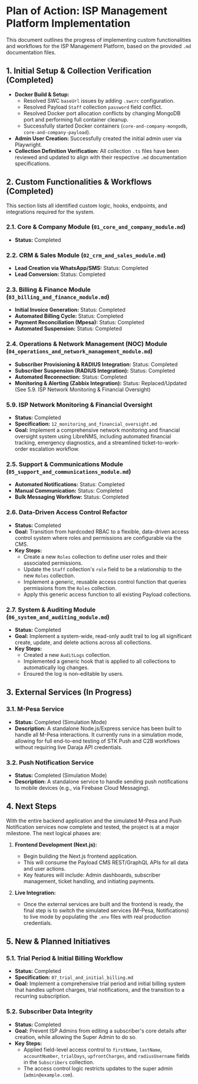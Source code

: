 # Plan of Action: ISP Management Platform Implementation

This document outlines the progress of implementing custom functionalities and workflows for the ISP Management Platform, based on the provided `.md` documentation files.

## 1. Initial Setup & Collection Verification (Completed)

*   **Docker Build & Setup:**
    *   Resolved SWC `baseUrl` issues by adding `.swcrc` configuration.
    *   Resolved Payload `Staff` collection `password` field conflict.
    *   Resolved Docker port allocation conflicts by changing MongoDB port and performing full container cleanup.
    *   Successfully started Docker containers (`core-and-company-mongodb`, `core-and-company-payload`).
*   **Admin User Creation:** Successfully created the initial admin user via Playwright.
*   **Collection Definition Verification:** All collection `.ts` files have been reviewed and updated to align with their respective `.md` documentation specifications.

## 2. Custom Functionalities & Workflows (Completed)

This section lists all identified custom logic, hooks, endpoints, and integrations required for the system.

### 2.1. Core & Company Module (`01_core_and_company_module.md`)

*   **Status:** Completed

### 2.2. CRM & Sales Module (`02_crm_and_sales_module.md`)

*   **Lead Creation via WhatsApp/SMS:** Status: Completed
*   **Lead Conversion:** Status: Completed

### 2.3. Billing & Finance Module (`03_billing_and_finance_module.md`)

*   **Initial Invoice Generation:** Status: Completed
*   **Automated Billing Cycle:** Status: Completed
*   **Payment Reconciliation (Mpesa):** Status: Completed
*   **Automated Suspension:** Status: Completed

### 2.4. Operations & Network Management (NOC) Module (`04_operations_and_network_management_module.md`)

*   **Subscriber Provisioning & RADIUS Integration:** Status: Completed
*   **Subscriber Suspension (RADIUS Integration):** Status: Completed
*   **Automated Reconnection:** Status: Completed
*   **Monitoring & Alerting (Zabbix Integration):** Status: Replaced/Updated (See 5.9. ISP Network Monitoring & Financial Oversight)

### 5.9. ISP Network Monitoring & Financial Oversight
*   **Status:** Completed
*   **Specification:** `12_monitoring_and_financial_oversight.md`
*   **Goal:** Implement a comprehensive network monitoring and financial oversight system using LibreNMS, including automated financial tracking, emergency diagnostics, and a streamlined ticket-to-work-order escalation workflow.

### 2.5. Support & Communications Module (`05_support_and_communications_module.md`)

*   **Automated Notifications:** Status: Completed
*   **Manual Communication:** Status: Completed
*   **Bulk Messaging Workflow:** Status: Completed

### 2.6. Data-Driven Access Control Refactor

*   **Status:** Completed
*   **Goal:** Transition from hardcoded RBAC to a flexible, data-driven access control system where roles and permissions are configurable via the CMS.
*   **Key Steps:**
    *   Create a new `Roles` collection to define user roles and their associated permissions.
    *   Update the `Staff` collection's `role` field to be a relationship to the new `Roles` collection.
    *   Implement a generic, reusable access control function that queries permissions from the `Roles` collection.
    *   Apply this generic access function to all existing Payload collections.

### 2.7. System & Auditing Module (`06_system_and_auditing_module.md`)

*   **Status:** Completed
*   **Goal:** Implement a system-wide, read-only audit trail to log all significant create, update, and delete actions across all collections.
*   **Key Steps:**
    *   Created a new `AuditLogs` collection.
    *   Implemented a generic hook that is applied to all collections to automatically log changes.
    *   Ensured the log is non-editable by users.

## 3. External Services (In Progress)

### 3.1. M-Pesa Service
*   **Status:** Completed (Simulation Mode)
*   **Description:** A standalone Node.js/Express service has been built to handle all M-Pesa interactions. It currently runs in a simulation mode, allowing for full end-to-end testing of STK Push and C2B workflows without requiring live Daraja API credentials.

### 3.2. Push Notification Service
*   **Status:** Completed (Simulation Mode)
*   **Description:** A standalone service to handle sending push notifications to mobile devices (e.g., via Firebase Cloud Messaging).

## 4. Next Steps

With the entire backend application and the simulated M-Pesa and Push Notification services now complete and tested, the project is at a major milestone. The next logical phases are:

1.  **Frontend Development (Next.js):**
    *   Begin building the Next.js frontend application.
    *   This will consume the Payload CMS REST/GraphQL APIs for all data and user actions.
    *   Key features will include: Admin dashboards, subscriber management, ticket handling, and initiating payments.

2.  **Live Integration:**
    *   Once the external services are built and the frontend is ready, the final step is to switch the simulated services (M-Pesa, Notifications) to live mode by populating the `.env` files with real production credentials.

## 5. New & Planned Initiatives

### 5.1. Trial Period & Initial Billing Workflow
*   **Status:** Completed
*   **Specification:** `07_trial_and_initial_billing.md`
*   **Goal:** Implement a comprehensive trial period and initial billing system that handles upfront charges, trial notifications, and the transition to a recurring subscription.

### 5.2. Subscriber Data Integrity
*   **Status:** Completed
*   **Goal:** Prevent ISP Admins from editing a subscriber's core details after creation, while allowing the Super Admin to do so.
*   **Key Steps:**
    *   Applied field-level access control to `firstName`, `lastName`, `accountNumber`, `trialDays`, `upfrontCharges`, and `radiusUsername` fields in the `Subscribers` collection.
    *   The access control logic restricts updates to the super admin (`admin@example.com`).
